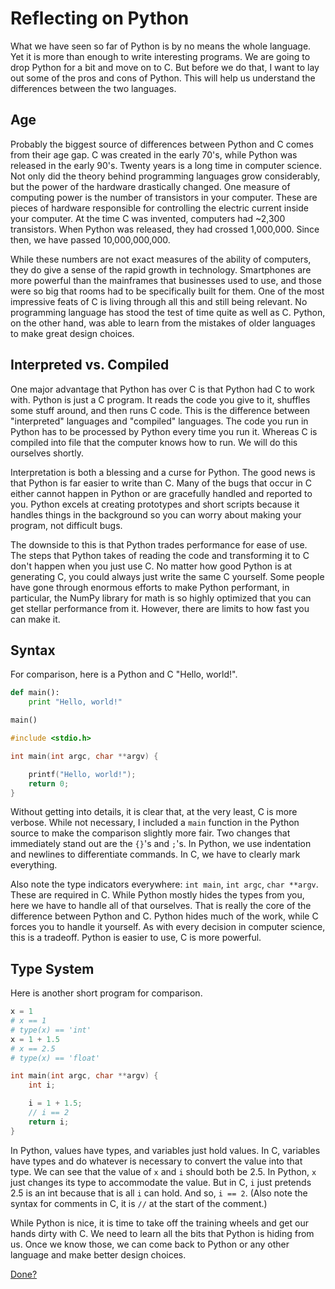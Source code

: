 # Reflecting on Python

What we have seen so far of Python is by no means the whole language. Yet it
is more than enough to write interesting programs. We are going to drop Python
for a bit and move on to C. But before we do that, I want to lay out some of
the pros and cons of Python. This will help us understand the differences
between the two languages.

## Age

Probably the biggest source of differences between Python and C comes from
their age gap. C was created in the early 70's, while Python was released in
the early 90's. Twenty years is a long time in computer science. Not only did
the theory behind programming languages grow considerably, but the power of the
hardware drastically changed. One measure of computing power is the number of
transistors in your computer. These are pieces of hardware responsible for
controlling the electric current inside your computer. At the time C was
invented, computers had ~2,300 transistors. When Python was released, they had
crossed 1,000,000. Since then, we have passed 10,000,000,000.

While these numbers are not exact measures of the ability of computers, they
do give a sense of the rapid growth in technology. Smartphones are more
powerful than the mainframes that businesses used to use, and those were so big
that rooms had to be specifically built for them. One of the most impressive
feats of C is living through all this and still being relevant. No programming
language has stood the test of time quite as well as C. Python, on the other
hand, was able to learn from the mistakes of older languages to make great
design choices.

## Interpreted vs. Compiled

One major advantage that Python has over C is that Python had C to work with.
Python is just a C program. It reads the code you give to it, shuffles some
stuff around, and then runs C code. This is the difference between "interpreted"
languages and "compiled" languages. The code you run in Python has to be processed by Python every time you run it. Whereas C is compiled into file that the
computer knows how to run. We will do this ourselves shortly.

Interpretation is both a blessing and a curse for Python. The good news is that
Python is far easier to write than C. Many of the bugs that occur in C either
cannot happen in Python or are gracefully handled and reported to you. Python
excels at creating prototypes and short scripts because it handles things in
the background so you can worry about making your program, not difficult bugs.

The downside to this is that Python trades performance for ease of use. The
steps that Python takes of reading the code and transforming it to C don't
happen when you just use C. No matter how good Python is at generating C, you
could always just write the same C yourself. Some people have gone through
enormous efforts to make Python performant, in particular, the NumPy library
for math is so highly optimized that you can get stellar performance from it.
However, there are limits to how fast you can make it.

## Syntax

For comparison, here is a Python and C "Hello, world!".

```python
def main():
    print "Hello, world!"

main()
```

```c
#include <stdio.h>

int main(int argc, char **argv) {

    printf("Hello, world!");
    return 0;
}
```

Without getting into details, it is clear that, at the very least, C is more
verbose. While not necessary, I included a ``main`` function in the Python
source to make the comparison slightly more fair. Two changes that immediately
stand out are the ``{}``'s and ``;``'s. In Python, we use indentation and
newlines to differentiate commands. In C, we have to clearly mark everything.

Also note the type indicators everywhere: ``int main``, ``int argc``, ``char
**argv``. These are required in C. While Python mostly hides the types from
you, here we have to handle all of that ourselves. That is really the core of
the difference between Python and C. Python hides much of the work, while C
forces you to handle it yourself. As with every decision in computer science,
this is a tradeoff. Python is easier to use, C is more powerful.

## Type System

Here is another short program for comparison.

```python
x = 1
# x == 1
# type(x) == 'int'
x = 1 + 1.5
# x == 2.5
# type(x) == 'float'
```

```c
int main(int argc, char **argv) {
    int i;

    i = 1 + 1.5;
    // i == 2
    return i;
}
```

In Python, values have types, and variables just hold values. In C, variables
have types and do whatever is necessary to convert the value into that type.
We can see that the value of ``x`` and ``i`` should both be 2.5. In Python,
``x`` just changes its type to accommodate the value. But in C, ``i`` just
pretends 2.5 is an int because that is all ``i`` can hold. And so, ``i == 2``.
(Also note the syntax for comments in C, it is ``//`` at the start of the
comment.)

While Python is nice, it is time to take off the training wheels and get our
hands dirty with C. We need to learn all the bits that Python is hiding from
us. Once we know those, we can come back to Python or any other language and
make better design choices.

[Done?]()
